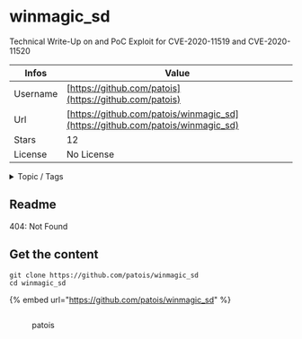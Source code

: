 # winmagic_sd

Technical Write-Up on and PoC Exploit for CVE-2020-11519 and CVE-2020-11520

| Infos    | Value                                                              |
| -------- | -------------------------------------------------------------------|
| Username | [https://github.com/patois](https://github.com/patois) |
| Url      | [https://github.com/patois/winmagic_sd](https://github.com/patois/winmagic_sd)                                               |
| Stars    | 12                                                          |
| License  | No License                                                        |

<details>

<summary>Topic / Tags</summary>

* 0day* cve-2020-11519* cve-2020-11520* exploit* proof-of-concept* writeup

</details>

## Readme

404: Not Found


## Get the content

```
git clone https://github.com/patois/winmagic_sd
cd winmagic_sd
```

{% embed url="https://github.com/patois/winmagic_sd" %}

<figure><img src="https://avatars.githubusercontent.com/u/2330989?v=4" alt=""><figcaption><p>patois</p></figcaption></figure>
